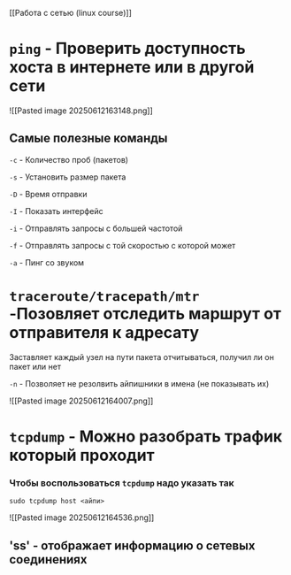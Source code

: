 
[[Работа с сетью (linux course)]]


# `ping`  - Проверить доступность хоста в интернете или в другой сети 
![[Pasted image 20250612163148.png]]
## Самые полезные команды 
`-c`                 - Количество проб (пакетов)

`-s`                 - Установить размер пакета

`-D`                  - Время отправки

`-I`                  - Показать интерфейс 

`-i`                  - Отправлять запросы с большей частотой

`-f`                 - Отправлять запросы с той скоростью с которой может

`-a`                 - Пинг со звуком





# `traceroute/tracepath/mtr`   -Позовляет отследить маршрут от отправителя к адресату 

Заставляет каждый узел на пути пакета отчитываться, получил ли он пакет или нет

`-n`              - Позволяет не резолвить айпишники в имена (не показывать их)

![[Pasted image 20250612164007.png]]


# `tcpdump`        - Можно разобрать трафик который проходит

### Чтобы воспользоваться `tcpdump` надо указать так

`sudo tcpdump host <айпи>`

![[Pasted image 20250612164536.png]]


## 'ss' - отображает информацию о сетевых соединениях
